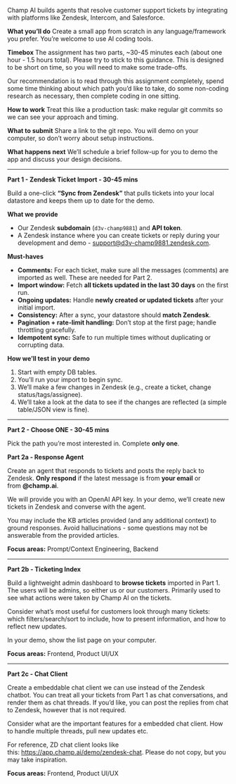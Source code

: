 Champ AI builds agents that resolve customer support tickets by integrating with platforms like Zendesk, Intercom, and Salesforce.

**What you’ll do**
Create a small app from scratch in any language/framework you prefer. You’re welcome to use AI coding tools.

**Timebox**
The assignment has two parts, ~30-45 minutes each (about one hour - 1.5 hours total). Please try to stick to this guidance. This is designed to be short on time, so you will need to make some trade-offs.

Our recommendation is to read through this assignment completely, spend some time thinking about which path you’d like to take, do some non-coding research as necessary, then complete coding in one sitting. 

**How to work**
Treat this like a production task: make regular git commits so we can see your approach and timing.

**What to submit**
Share a link to the git repo. You will demo on your computer, so don’t worry about setup instructions.

**What happens next**
We’ll schedule a brief follow-up for you to demo the app and discuss your design decisions.

---

**Part 1 - Zendesk Ticket Import - 30-45 mins**

Build a one-click **“Sync from Zendesk”** that pulls tickets into your local datastore and keeps them up to date for the demo.

**What we provide**

- Our Zendesk **subdomain** (`d3v-champ9881`) and **API token**.
- A Zendesk instance where you can create tickets or reply during your development and demo - [support@d3v-champ9881.zendesk.com](mailto:support@d3v-champ9881.zendesk.com).

**Must-haves**

- **Comments:** For each ticket, make sure all the messages (comments) are imported as well. These are needed for Part 2.
- **Import window:** Fetch **all tickets updated in the last 30 days** on the first run.
- **Ongoing updates:** Handle **newly created or updated tickets** after your initial import.
- **Consistency:** After a sync, your datastore should **match Zendesk**.
- **Pagination + rate-limit handling:** Don’t stop at the first page; handle throttling gracefully.
- **Idempotent sync:** Safe to run multiple times without duplicating or corrupting data.

**How we’ll test in your demo**

1. Start with empty DB tables.
2. You’ll run your import to begin sync.
3. We’ll make a few changes in Zendesk (e.g., create a ticket, change status/tags/assignee).
4. We’ll take a look at the data to see if the changes are reflected (a simple table/JSON view is fine).

---

**Part 2 - Choose ONE - 30-45 mins**

Pick the path you’re most interested in. Complete **only one**.

**Part 2a - Response Agent** 

Create an agent that responds to tickets and posts the reply back to Zendesk. **Only respond** if the latest message is from **your email** or from **@champ.ai**.

We will provide you with an OpenAI API key. In your demo, we’ll create new tickets in Zendesk and converse with the agent.

You may include the KB articles provided (and any additional context) to ground responses. Avoid hallucinations - some questions may not be answerable from the provided articles.

**Focus areas:** Prompt/Context Engineering, Backend

---

**Part 2b - Ticketing Index**

Build a lightweight admin dashboard to **browse tickets** imported in Part 1. The users will be admins, so either us or our customers. Primarily used to see what actions were taken by Champ AI on the tickets.

Consider what’s most useful for customers look through many tickets: which filters/search/sort to include, how to present information, and how to reflect new updates.

In your demo, show the list page on your computer.

**Focus areas:** Frontend, Product UI/UX

---

**Part 2c - Chat Client**

Create a embeddable chat client we can use instead of the Zendesk chatbot. You can treat all your tickets from Part 1 as chat conversations, and render them as chat threads. If you’d like, you can post the replies from chat to Zendesk, however that is not required.

Consider what are the important features for a embedded chat client. How to handle multiple threads, pull new updates etc.

For reference, ZD chat client looks like this: https://app.champ.ai/demo/zendesk-chat. Please do not copy, but you may take inspiration.

**Focus areas:** Frontend, Product UI/UX
